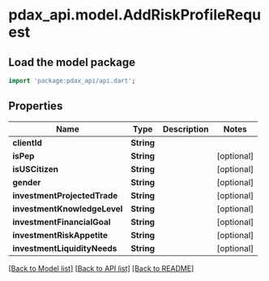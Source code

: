 # pdax_api.model.AddRiskProfileRequest

## Load the model package
```dart
import 'package:pdax_api/api.dart';
```

## Properties
Name | Type | Description | Notes
------------ | ------------- | ------------- | -------------
**clientId** | **String** |  | 
**isPep** | **String** |  | [optional] 
**isUSCitizen** | **String** |  | [optional] 
**gender** | **String** |  | [optional] 
**investmentProjectedTrade** | **String** |  | [optional] 
**investmentKnowledgeLevel** | **String** |  | [optional] 
**investmentFinancialGoal** | **String** |  | [optional] 
**investmentRiskAppetite** | **String** |  | [optional] 
**investmentLiquidityNeeds** | **String** |  | [optional] 

[[Back to Model list]](../README.md#documentation-for-models) [[Back to API list]](../README.md#documentation-for-api-endpoints) [[Back to README]](../README.md)


